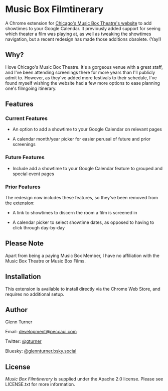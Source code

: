 Music Box Filmtinerary
================================

A Chrome extension for [Chicago's Music Box Theatre's website](http://musicboxtheatre.com) to add showtimes to your Google Calendar. It previously added support for seeing which theater a film was playing at, as well as tweaking the showtimes navigation, but a recent redesign has made those additions obsolete. (Yay!)

Why?
----

I love Chicago's Music Box Theatre. It's a gorgeous venue with a great staff, and I've been attending screenings there for more years than I'll publicly admit to. However, as they've added more festivals to their schedule, I've found myself wishing the website had a few more options to ease planning one's filmgoing itinerary.

Features
--------

### Current Features

- An option to add a showtime to your Google Calendar on relevant pages

- A calendar month/year picker for easier perusal of future and prior screenings

### Future Features

- Include add a showtime to your Google Calendar feature to grouped and special event pages

### Prior Features

The redesign now includes these features, so they've been removed from the extension:

- A link to showtimes to discern the room a film is screened in

- A calendar picker to select showtime dates, as opposed to having to click through day-by-day

Please Note
-----------

Apart from being a paying Music Box Member, I have no affiliation with the Music Box Theatre or Music Box Films.

Installation
------------

This extension is available to install directly via the Chrome Web Store, and requires no additional setup.

Author
------
Glenn Turner

Email: development@peccaui.com

Twitter: [@gturner](https://www.twitter.com/gturner)

Bluesky: [@glennturner.bsky.social](https://bsky.app/profile/glennturner.bsky.social)

License
-------

*Music Box Filmtinerary* is supplied under the Apache 2.0 license. Please see LICENSE.txt for more information.
